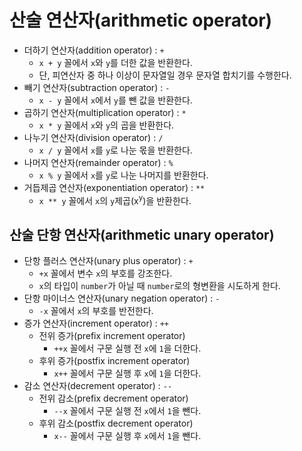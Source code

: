 # 산술 연산자(arithmetic operator)

- 더하기 연산자(addition operator) : `+`
  - `x + y` 꼴에서 `x`와 `y`를 더한 값을 반환한다.
  - 단, 피연산자 중 하나 이상이 문자열일 경우 문자열 합치기를 수행한다.
- 빼기 연산자(subtraction operator) : `-`
  - `x - y` 꼴에서 `x`에서 `y`를 뺀 값을 반환한다.
- 곱하기 연산자(multiplication operator) : `*`
  - `x * y` 꼴에서 `x`와 `y`의 곱을 반환한다.
- 나누기 연산자(division operator) : `/`
  - `x / y` 꼴에서 `x`를 `y`로 나눈 몫을 반환한다.
- 나머지 연산자(remainder operator) : `%`
  - `x % y` 꼴에서 `x`를 `y`로 나눈 나머지를 반환한다.
- 거듭제곱 연산자(exponentiation operator) : `**`
  - `x ** y` 꼴에서 `x`의 `y`제곱(x<sup>y</sup>)을 반환한다.

## 산술 단항 연산자(arithmetic unary operator)

- 단항 플러스 연산자(unary plus operator) : `+`
  - `+x` 꼴에서 변수 `x`의 부호를 강조한다.
  - `x`의 타입이 `number`가 아닐 때 `number`로의 형변환을 시도하게 한다.
- 단항 마이너스 연산자(unary negation operator) : `-`
  - `-x` 꼴에서 `x`의 부호를 반전한다.
- 증가 연산자(increment operator) : `++`
  - 전위 증가(prefix increment operator)
    - `++x` 꼴에서 구문 실행 전 `x`에 `1`을 더한다.
  - 후위 증가(postfix increment operator)
    - `x++` 꼴에서 구문 실행 후 `x`에 `1`을 더한다.
- 감소 연산자(decrement operator) : `--`
  - 전위 감소(prefix decrement operator)
    - `--x` 꼴에서 구문 실행 전 `x`에서 `1`을 뺀다.
  - 후위 감소(postfix decrement operator)
    - `x--` 꼴에서 구문 실행 후 `x`에서 `1`을 뺀다.
